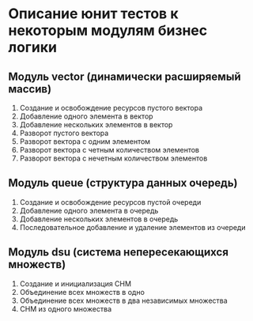 # Описание юнит тестов к некоторым модулям бизнес логики

## Модуль vector (динамически расширяемый массив)

1. Создание и освобождение ресурсов пустого вектора
2. Добавление одного элемента в вектор
3. Добавление нескольких элементов в вектор
4. Разворот пустого вектора
5. Разворот вектора с одним элементом
6. Разворот вектора с четным количеством элементов
7. Разворот вектора с нечетным количеством элементов

## Модуль queue (структура данных очередь)

1. Создание и освобождение ресурсов пустой очереди
2. Добавление одного элемента в очередь
3. Добавление нескольких элементов в очередь
4. Последовательное добавление и удаление элементов из очереди

## Модуль dsu (система непересекающихся множеств)

1. Создание и инициализация СНМ
2. Объединение всех множеств в одно
3. Объединение всех множеств в два независимых множества
4. СНМ из одного множества
